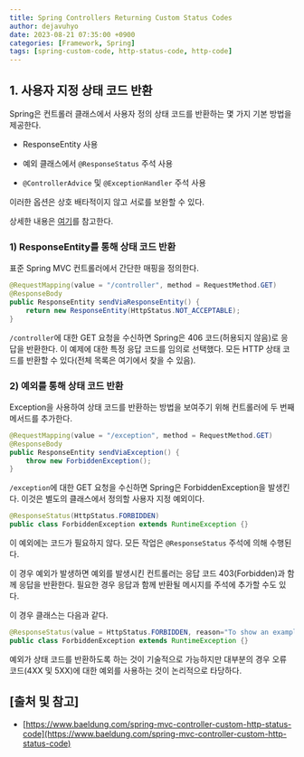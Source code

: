 ```yaml
---
title: Spring Controllers Returning Custom Status Codes
author: dejavuhyo
date: 2023-08-21 07:35:00 +0900
categories: [Framework, Spring]
tags: [spring-custom-code, http-status-code, http-code]
---
```


## 1. 사용자 지정 상태 코드 반환
Spring은 컨트롤러 클래스에서 사용자 정의 상태 코드를 반환하는 몇 가지 기본 방법을 제공한다.

* ResponseEntity 사용

* 예외 클래스에서 `@ResponseStatus` 주석 사용

* `@ControllerAdvice` 및 `@ExceptionHandler` 주석 사용

이러한 옵션은 상호 배타적이지 않고 서로를 보완할 수 있다.

상세한 내용은 [여기](https://www.baeldung.com/exception-handling-for-rest-with-spring#controlleradvice)를 참고한다.

### 1) ResponseEntity를 통해 상태 코드 반환
표준 Spring MVC 컨트롤러에서 간단한 매핑을 정의한다.

```java
@RequestMapping(value = "/controller", method = RequestMethod.GET)
@ResponseBody
public ResponseEntity sendViaResponseEntity() {
    return new ResponseEntity(HttpStatus.NOT_ACCEPTABLE);
}
```

`/controller`에 대한 GET 요청을 수신하면 Spring은 406 코드(허용되지 않음)로 응답을 반환한다. 이 예제에 대한 특정 응답 코드를 임의로 선택했다. 모든 HTTP 상태 코드를 반환할 수 있다(전체 목록은 여기에서 찾을 수 있음).

### 2)  예외를 통해 상태 코드 반환
Exception을 사용하여 상태 코드를 반환하는 방법을 보여주기 위해 컨트롤러에 두 번째 메서드를 추가한다.

```java
@RequestMapping(value = "/exception", method = RequestMethod.GET)
@ResponseBody
public ResponseEntity sendViaException() {
    throw new ForbiddenException();
}
```

`/exception`에 대한 GET 요청을 수신하면 Spring은 ForbiddenException을 발생킨다. 이것은 별도의 클래스에서 정의할 사용자 지정 예외이다.

```java
@ResponseStatus(HttpStatus.FORBIDDEN)
public class ForbiddenException extends RuntimeException {}
```

이 예외에는 코드가 필요하지 않다. 모든 작업은 `@ResponseStatus` 주석에 의해 수행된다.

이 경우 예외가 발생하면 예외를 발생시킨 컨트롤러는 응답 코드 403(Forbidden)과 함께 응답을 반환한다. 필요한 경우 응답과 함께 반환될 메시지를 주석에 추가할 수도 있다.

이 경우 클래스는 다음과 같다.

```java
@ResponseStatus(value = HttpStatus.FORBIDDEN, reason="To show an example of a custom message")
public class ForbiddenException extends RuntimeException {}
```

예외가 상태 코드를 반환하도록 하는 것이 기술적으로 가능하지만 대부분의 경우 오류 코드(4XX 및 5XX)에 대한 예외를 사용하는 것이 논리적으로 타당하다.

## [출처 및 참고]
* [https://www.baeldung.com/spring-mvc-controller-custom-http-status-code](https://www.baeldung.com/spring-mvc-controller-custom-http-status-code)
